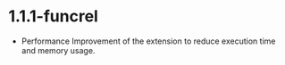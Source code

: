# 1.1.1-funcrel

- Performance Improvement of the extension to reduce execution time and memory usage.


